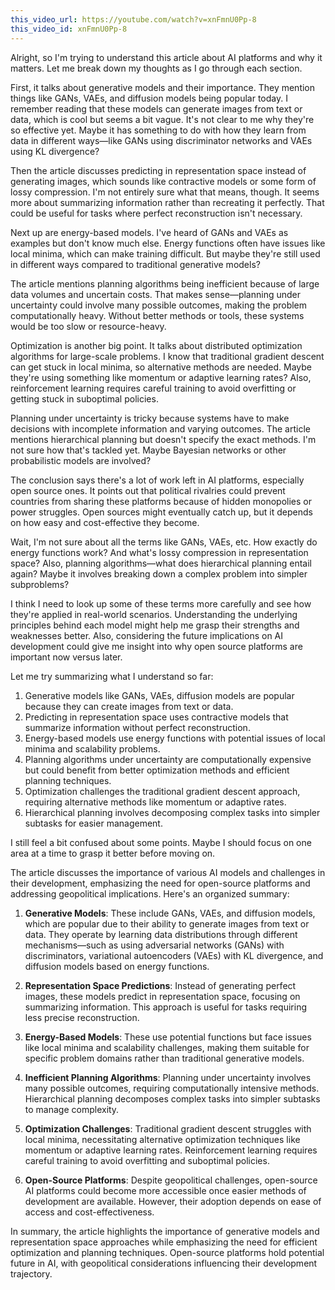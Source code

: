 ```yaml
---
this_video_url: https://youtube.com/watch?v=xnFmnU0Pp-8
this_video_id: xnFmnU0Pp-8
---
```

<think>
Alright, so I'm trying to understand this article about AI platforms and why it matters. Let me break down my thoughts as I go through each section.

First, it talks about generative models and their importance. They mention things like GANs, VAEs, and diffusion models being popular today. I remember reading that these models can generate images from text or data, which is cool but seems a bit vague. It's not clear to me why they're so effective yet. Maybe it has something to do with how they learn from data in different ways—like GANs using discriminator networks and VAEs using KL divergence?

Then the article discusses predicting in representation space instead of generating images, which sounds like contractive models or some form of lossy compression. I'm not entirely sure what that means, though. It seems more about summarizing information rather than recreating it perfectly. That could be useful for tasks where perfect reconstruction isn't necessary.

Next up are energy-based models. I've heard of GANs and VAEs as examples but don't know much else. Energy functions often have issues like local minima, which can make training difficult. But maybe they're still used in different ways compared to traditional generative models?

The article mentions planning algorithms being inefficient because of large data volumes and uncertain costs. That makes sense—planning under uncertainty could involve many possible outcomes, making the problem computationally heavy. Without better methods or tools, these systems would be too slow or resource-heavy.

Optimization is another big point. It talks about distributed optimization algorithms for large-scale problems. I know that traditional gradient descent can get stuck in local minima, so alternative methods are needed. Maybe they're using something like momentum or adaptive learning rates? Also, reinforcement learning requires careful training to avoid overfitting or getting stuck in suboptimal policies.

Planning under uncertainty is tricky because systems have to make decisions with incomplete information and varying outcomes. The article mentions hierarchical planning but doesn't specify the exact methods. I'm not sure how that's tackled yet. Maybe Bayesian networks or other probabilistic models are involved?

The conclusion says there's a lot of work left in AI platforms, especially open source ones. It points out that political rivalries could prevent countries from sharing these platforms because of hidden monopolies or power struggles. Open sources might eventually catch up, but it depends on how easy and cost-effective they become.

Wait, I'm not sure about all the terms like GANs, VAEs, etc. How exactly do energy functions work? And what's lossy compression in representation space? Also, planning algorithms—what does hierarchical planning entail again? Maybe it involves breaking down a complex problem into simpler subproblems?

I think I need to look up some of these terms more carefully and see how they're applied in real-world scenarios. Understanding the underlying principles behind each model might help me grasp their strengths and weaknesses better. Also, considering the future implications on AI development could give me insight into why open source platforms are important now versus later.

Let me try summarizing what I understand so far:

1. Generative models like GANs, VAEs, diffusion models are popular because they can create images from text or data.
2. Predicting in representation space uses contractive models that summarize information without perfect reconstruction.
3. Energy-based models use energy functions with potential issues of local minima and scalability problems.
4. Planning algorithms under uncertainty are computationally expensive but could benefit from better optimization methods and efficient planning techniques.
5. Optimization challenges the traditional gradient descent approach, requiring alternative methods like momentum or adaptive rates.
6. Hierarchical planning involves decomposing complex tasks into simpler subtasks for easier management.

I still feel a bit confused about some points. Maybe I should focus on one area at a time to grasp it better before moving on.
</think>

The article discusses the importance of various AI models and challenges in their development, emphasizing the need for open-source platforms and addressing geopolitical implications. Here's an organized summary:

1. **Generative Models**: These include GANs, VAEs, and diffusion models, which are popular due to their ability to generate images from text or data. They operate by learning data distributions through different mechanisms—such as using adversarial networks (GANs) with discriminators, variational autoencoders (VAEs) with KL divergence, and diffusion models based on energy functions.

2. **Representation Space Predictions**: Instead of generating perfect images, these models predict in representation space, focusing on summarizing information. This approach is useful for tasks requiring less precise reconstruction.

3. **Energy-Based Models**: These use potential functions but face issues like local minima and scalability challenges, making them suitable for specific problem domains rather than traditional generative models.

4. **Inefficient Planning Algorithms**: Planning under uncertainty involves many possible outcomes, requiring computationally intensive methods. Hierarchical planning decomposes complex tasks into simpler subtasks to manage complexity.

5. **Optimization Challenges**: Traditional gradient descent struggles with local minima, necessitating alternative optimization techniques like momentum or adaptive learning rates. Reinforcement learning requires careful training to avoid overfitting and suboptimal policies.

6. **Open-Source Platforms**: Despite geopolitical challenges, open-source AI platforms could become more accessible once easier methods of development are available. However, their adoption depends on ease of access and cost-effectiveness.

In summary, the article highlights the importance of generative models and representation space approaches while emphasizing the need for efficient optimization and planning techniques. Open-source platforms hold potential future in AI, with geopolitical considerations influencing their development trajectory.
